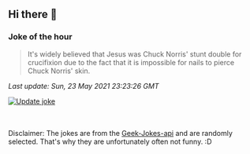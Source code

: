 ## Hi there 👋

### Joke of the hour
<!-- joke -->
>It's widely believed that Jesus was Chuck Norris' stunt double for crucifixion due to the fact that it is impossible for nails to pierce Chuck Norris' skin.
<!-- /joke -->

*Last update: Sun, 23 May 2021 23:23:26 GMT*

[![Update joke](https://github.com/nclskfm/nclskfm/actions/workflows/joke.yml/badge.svg)](https://github.com/nclskfm/nclskfm/actions/workflows/joke.yml)

<br><br>
Disclaimer: The jokes are from the [Geek-Jokes-api](https://github.com/sameerkumar18/geek-joke-api) and are randomly selected. That's why they are unfortunately often not funny. :D
